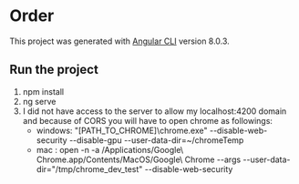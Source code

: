 # Order

This project was generated with [Angular CLI](https://github.com/angular/angular-cli) version 8.0.3.

## Run the project

1. npm install
2. ng serve
3. I did not have access to the server to allow my localhost:4200 domain and because of CORS you will have to open chrome as followings:
   - windows: "[PATH_TO_CHROME]\chrome.exe" --disable-web-security --disable-gpu --user-data-dir=~/chromeTemp
   - mac : open -n -a /Applications/Google\ Chrome.app/Contents/MacOS/Google\ Chrome --args --user-data-dir="/tmp/chrome_dev_test" --disable-web-security

